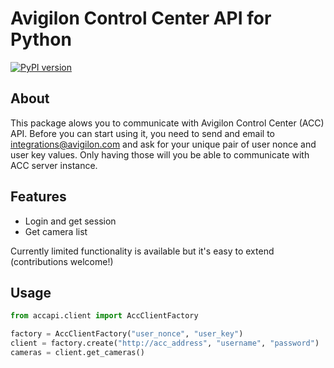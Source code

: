 # Avigilon Control Center API for Python

[![PyPI version](https://img.shields.io/pypi/v/accapi.svg)](https://pypi.org/project/accapi)

## About

This package alows you to communicate with Avigilon Control Center (ACC) API. Before you can start using it, you need to send and email to integrations@avigilon.com and ask for your unique pair of user nonce and user key values. Only having those will you be able to communicate with ACC server instance.

## Features

* Login and get session
* Get camera list

Currently limited functionality is available but it's easy to extend (contributions welcome!)

## Usage

```python
from accapi.client import AccClientFactory

factory = AccClientFactory("user_nonce", "user_key")
client = factory.create("http://acc_address", "username", "password")
cameras = client.get_cameras()
```

